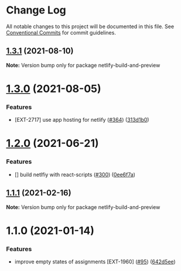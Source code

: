 # Change Log

All notable changes to this project will be documented in this file.
See [Conventional Commits](https://conventionalcommits.org) for commit guidelines.

## [1.3.1](https://github.com/contentful/apps/compare/netlify-build-and-preview@1.3.0...netlify-build-and-preview@1.3.1) (2021-08-10)

**Note:** Version bump only for package netlify-build-and-preview





# [1.3.0](https://github.com/contentful/apps/compare/netlify-build-and-preview@1.2.0...netlify-build-and-preview@1.3.0) (2021-08-05)


### Features

* [EXT-2717] use app hosting for netlify ([#364](https://github.com/contentful/apps/issues/364)) ([313d1b0](https://github.com/contentful/apps/commit/313d1b0be3ad5b366141c2b0fb08ded886883728))





# [1.2.0](https://github.com/contentful/apps/compare/netlify-build-and-preview@1.1.1...netlify-build-and-preview@1.2.0) (2021-06-21)


### Features

* [] build netlfiy with react-scripts ([#300](https://github.com/contentful/apps/issues/300)) ([0ee6f7a](https://github.com/contentful/apps/commit/0ee6f7aecc924c21f3cd4973361c8f551daa2755))





## [1.1.1](https://github.com/contentful/apps/compare/netlify-build-and-preview@1.1.0...netlify-build-and-preview@1.1.1) (2021-02-16)

**Note:** Version bump only for package netlify-build-and-preview





# 1.1.0 (2021-01-14)


### Features

* improve empty states of assignments [EXT-1960] ([#95](https://github.com/contentful/apps/issues/95)) ([642d5ee](https://github.com/contentful/apps/commit/642d5ee11664f87acb9797e39c07e1ceabb588c6))
